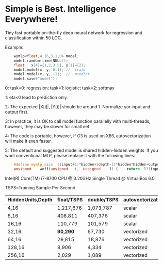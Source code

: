# Simple is Best. Intelligence Everywhere!
Tiny fast portable on-the-fly deep neural network for regression and classification within 50 LOC.

Example:
```C++
	wymlp<float,4,16,3,1,0>	model;	
	model.ramdom(time(NULL));
	float	x[4]={1,2,3,5},	y[1]={2};
	model.model(x, y, 0.1);	//	train
	model.model(x, y, -1);	//	predict
	model.save("model");
```

0:	task=0: regression; task=1: logistic;	task=2:	softmax

1:	eta<0 lead to prediction only.

2:	The expected |X[i]|, |Y[i]| should be around 1. Normalize yor input and output first.

3:	In practice, it is OK to call model function parallelly with multi-threads, however, they may be slower for small net.

4:	The code is portable, however, if O3 is used on X86, autovectorization will make it even faster.

5:	The default and suggested model is shared hidden-hidden weights. If you want conventional MLP, please replace it with the following lines:
```C++
	#define	wymlp_size	((input+1)*hidden+(depth-1)*hidden*hidden+output*hidden)
	unsigned	woff(unsigned	i,	unsigned	l) {	return	l?(input+1)*hidden+(l-1)*hidden*hidden+i*hidden:i*hidden;	}
```

Intel(R) Core(TM) i7-8700 CPU @ 3.20GHz Single Thread @ VirtualBox 6.0

TSPS=Training Sample Per Second

|HiddenUnits,Depth|float/TSPS|double/TSPS|autovectorization|
|----|----|----|----|
|4,16|	1,217,676| 	1,073,787 |scalar|
|8,16|	408,811|	407,376 |scalar|
|16,16|	110,779| 	101,579 |scalar
|32,16|	**90,290**| 	67,730 |vectorized|
|64,16|	29,815| 	18,876 |vectorized|
|128,16|	8,906| 	4,334 |vectorized|
|256,16|	2,029| 	1,089 |vectorized|
